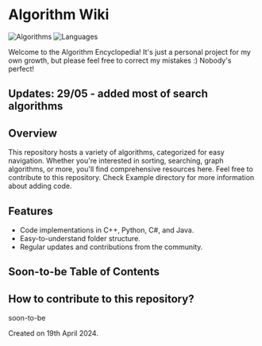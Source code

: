 # Algorithm Wiki

![Algorithms](https://img.shields.io/badge/Algorithms-Wikipedia-blue)
![Languages](https://img.shields.io/badge/Languages-C++%20|%20Python%20|%20C%23%20|%20Java-green)

Welcome to the Algorithm Encyclopedia! 
It's just a personal project for my own growth, but please feel free to correct my mistakes :) Nobody's perfect!

## Updates: 29/05 - added most of search algorithms

## Overview

This repository hosts a variety of algorithms, categorized for easy navigation. Whether you're interested in sorting, searching, graph algorithms, or more, you'll find comprehensive resources here. Feel free to contribute to this repository. Check Example directory for more information about adding code.

## Features

- Code implementations in C++, Python, C#, and Java.
- Easy-to-understand folder structure.
- Regular updates and contributions from the community.

## Soon-to-be Table of Contents

## How to contribute to this repository?

soon-to-be

Created on 19th April 2024.
